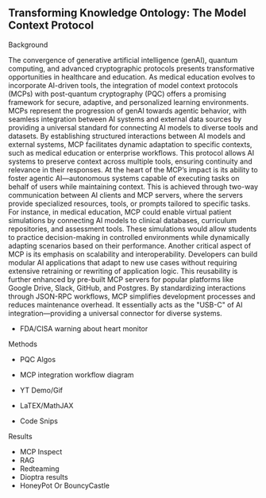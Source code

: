 <!-- /qompassai/tko/README.md                           -->
<!-- Qompass AI TKO Manuscript                          -->
<!-- Copyright (C) 2025 Qompass AI, All rights reserved -->
<!-------------------------------------------------------->


## Transforming Knowledge Ontology: The Model Context Protocol




Background

The convergence of generative artificial intelligence (genAI), quantum computing, and advanced cryptographic protocols
presents transformative opportunities in healthcare and education. As medical education evolves to incorporate AI-driven
tools, the integration of model context protocols (MCPs) with post-quantum cryptography (PQC) offers a promising
framework for secure, adaptive, and personalized learning environments. MCPs represent the progression of genAI towards
agentic behavior, with seamless integration between AI systems and external data sources by providing a universal
standard for connecting AI models to diverse tools and datasets. By establishing structured interactions between AI
models and external systems, MCP facilitates dynamic adaptation to specific contexts, such as medical education or
enterprise workflows. This protocol allows AI systems to preserve context across multiple tools, ensuring continuity and
relevance in their responses. At the heart of the MCP’s impact is its ability to foster agentic AI—autonomous systems
capable of executing tasks on behalf of users while maintaining context. This is achieved through two-way communication
between AI clients and MCP servers, where the servers provide specialized resources, tools, or prompts tailored to
specific tasks. For instance, in medical education, MCP could enable virtual patient simulations by connecting AI models
to clinical databases, curriculum repositories, and assessment tools. These simulations would allow students to practice
decision-making in controlled environments while dynamically adapting scenarios based on their performance. Another
critical aspect of MCP is its emphasis on scalability and interoperability. Developers can build modular AI applications
that adapt to new use cases without requiring extensive retraining or rewriting of application logic. This reusability
is further enhanced by pre-built MCP servers for popular platforms like Google Drive, Slack, GitHub, and Postgres. By
standardizing interactions through JSON-RPC workflows, MCP simplifies development processes and reduces maintenance
overhead. It essentially acts as the "USB-C" of AI integration—providing a universal connector for diverse systems.


* FDA/CISA warning about heart monitor

Methods

* PQC Algos

* MCP integration workflow diagram

* YT Demo/Gif

* LaTEX/MathJAX

* Code Snips

Results

* MCP Inspect
* RAG
* Redteaming
* Dioptra results
* HoneyPot Or BouncyCastle
